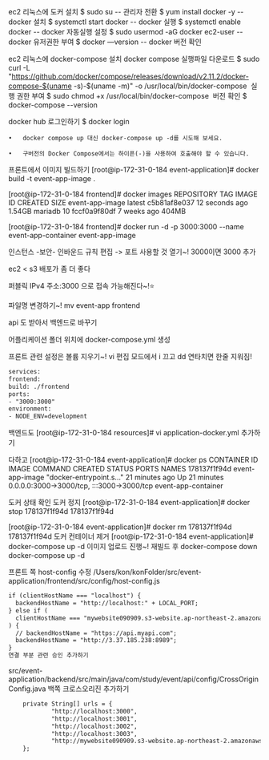 ec2 리눅스에 도커 설치
$ sudo su                              -- 관리자 전환
$ yum install docker -y                -- docker 설치
$ systemctl start docker               -- docker 실행
$ systemctl enable docker              -- docker 자동실행 설정
$ sudo usermod -aG docker ec2-user     -- docker 유저권한 부여
$ docker —version                      -- docker 버전 확인

ec2 리눅스에 docker-compose 설치
docker compose 실행파일 다운로드
$ sudo curl -L "https://github.com/docker/compose/releases/download/v2.11.2/docker-compose-$(uname -s)-$(uname -m)" -o /usr/local/bin/docker-compose
​
실행 권한 부여
$ sudo chmod +x /usr/local/bin/docker-compose
​
버전 확인
$ docker-compose --version

docker hub 로그인하기
$ docker login





	•	docker compose up 대신 docker-compose up -d를 시도해 보세요. 

	•	구버전의 Docker Compose에서는 하이픈(-)을 사용하여 호출해야 할 수 있습니다.


프론트에서 이미지 빌드하기
[root@ip-172-31-0-184 event-application]# docker build -t event-app-image .

[root@ip-172-31-0-184 frontend]# docker images
REPOSITORY        TAG       IMAGE ID       CREATED          SIZE
event-app-image   latest    c5b81af8e037   12 seconds ago   1.54GB
mariadb           10        fccf0a9f80df   7 weeks ago      404MB

[root@ip-172-31-0-184 frontend]# docker run -d -p 3000:3000 --name event-app-container event-app-image

인스턴스 -보안- 인바운드 규칙 편집
-> 포트 사용할 것 열기~! 3000이면 3000 추가

ec2 < s3 배포가 좀 더 좋다

퍼블릭 IPv4 주소:3000
으로 접속 가능해진다~!⭐️

파일명 변경하기~!
mv event-app frontend

api 도 받아서 백엔드로 바꾸기

어플리케이션 폴더 위치에 docker-compose.yml 생성

프론트 관련 설정은 볼륨 지우기~!
vi 편집 모드에서 i 끄고 dd 연타치면 한줄 지워짐!
```dtd
services:
frontend:
build: ./frontend
ports:
- "3000:3000"
environment:
- NODE_ENV=development

```
백엔드도
[root@ip-172-31-0-184 resources]# vi application-docker.yml
추가하기

다하고
[root@ip-172-31-0-184 event-application]# docker ps
CONTAINER ID   IMAGE             COMMAND                  CREATED          STATUS          PORTS                                       NAMES
178137f1f94d   event-app-image   "docker-entrypoint.s…"   21 minutes ago   Up 21 minutes   0.0.0.0:3000->3000/tcp, :::3000->3000/tcp   event-app-container

도커 상태 확인
도커 정지
[root@ip-172-31-0-184 event-application]# docker stop 178137f1f94d
178137f1f94d

[root@ip-172-31-0-184 event-application]# docker rm 178137f1f94d
178137f1f94d
도커 컨테이너 제거
[root@ip-172-31-0-184 event-application]# docker-compose up -d
이미지 업로드 진행~!
재빌드 후 
docker-compose down
docker-compose up -d


프론트 쪽
host-config 수정
/Users/kon/konFolder/src/event-application/frontend/src/config/host-config.js
```dtd
if (clientHostName === "localhost") {
  backendHostName = "http://localhost:" + LOCAL_PORT;
} else if (
  clientHostName === "mywebsite090909.s3-website.ap-northeast-2.amazonaws.com"
) {
  // backendHostName = "https://api.myapi.com";
  backendHostName = "http://3.37.185.238:8989";
}
연결 부분 관련 승인 추가하기
```

src/event-application/backend/src/main/java/com/study/event/api/config/CrossOriginConfig.java
백쪽
크로스오리진 추가하기
```dtd
    private String[] urls = {
            "http://localhost:3000",
            "http://localhost:3001",
            "http://localhost:3002",
            "http://localhost:3003",
            "http://mywebsite090909.s3-website.ap-northeast-2.amazonaws.com"
    };
```